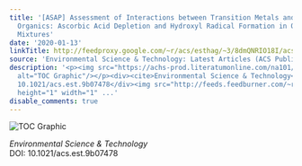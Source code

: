 ```yaml
---
title: '[ASAP] Assessment of Interactions between Transition Metals and Atmospheric
  Organics: Ascorbic Acid Depletion and Hydroxyl Radical Formation in Organic-Metal
  Mixtures'
date: '2020-01-13'
linkTitle: http://feedproxy.google.com/~r/acs/esthag/~3/8dmQNRIO18I/acs.est.9b07478
source: 'Environmental Science & Technology: Latest Articles (ACS Publications)'
description: '<p><img src="https://achs-prod.literatumonline.com/na101/home/literatum/publisher/achs/journals/content/esthag/0/esthag.ahead-of-print/acs.est.9b07478/20200113/images/medium/es9b07478_0007.gif"
  alt="TOC Graphic"/></p><div><cite>Environmental Science & Technology</cite></div><div>DOI:
  10.1021/acs.est.9b07478</div><img src="http://feeds.feedburner.com/~r/acs/esthag/~4/8dmQNRIO18I"
  height="1" width="1" ...'
disable_comments: true
---
```

<p><img src="https://achs-prod.literatumonline.com/na101/home/literatum/publisher/achs/journals/content/esthag/0/esthag.ahead-of-print/acs.est.9b07478/20200113/images/medium/es9b07478_0007.gif" alt="TOC Graphic"/></p><div><cite>Environmental Science & Technology</cite></div><div>DOI: 10.1021/acs.est.9b07478</div><img src="http://feeds.feedburner.com/~r/acs/esthag/~4/8dmQNRIO18I" height="1" width="1" ...